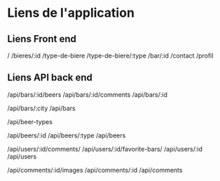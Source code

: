 # Liens de l'application

## Liens Front end
/
/bieres/:id
/type-de-biere
/type-de-biere/:type
/bar/:id
/contact
/profil

## Liens API back end
/api/bars/:id/beers
/api/bars/:id/comments
/api/bars/:id

/api/bars/:city
/api/bars

/api/beer-types

/api/beers/:id
/api/beers/:type
/api/beers

/api/users/:id/comments/
/api/users/:id/favorite-bars/
/api/users/:id
/api/users

/api/comments/:id/images
/api/comments/:id
/api/comments

